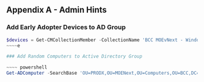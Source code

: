 ## Appendix A - Admin Hints

### Add Early Adopter Devices to AD Group

~~~~ powershell
$devices = Get-CMCollectionMember -CollectionName 'BCC MOEvNext - Windows 10 - PRODX OU - Early Adopter Devices' | % { Add-ADGroupMember -Identity 'Tier 1 - EUC-PRD-C-Firewall-MOE-X Transition - Devices' -Members $(Get-ADComputer $_.Name) }
~~~~e

### Add Random Computers to Active Directory Group

~~~~ powershell
Get-ADComputer -SearchBase 'OU=PRODX,OU=MOENext,OU=Computers,OU=BCC,DC=ad,DC=bcc,DC=qld,DC=gov,DC=au' -SearchScope Subtree -Filter { Enabled -eq $true } | Get-Random -Count 100 | % { Add-ADGroupMember -Identity 'Tier 1 - EUC-PRD-C-Firewall-MOE-X Transition - Devices' -Members $_ }
~~~~
